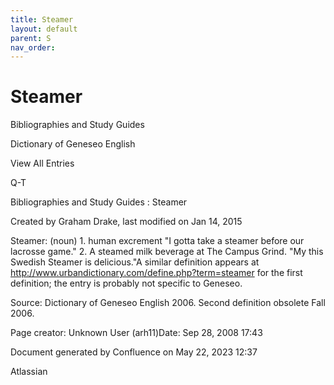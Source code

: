 ```yaml
---
title: Steamer
layout: default
parent: S
nav_order:
---
```


# Steamer

Bibliographies and Study Guides

Dictionary of Geneseo English

View All Entries

Q-T

Bibliographies and Study Guides : Steamer

Created by  Graham Drake, last modified on Jan 14, 2015

Steamer: (noun) 1. human excrement &quot;I gotta take a steamer before our lacrosse game.&quot; 2. A steamed milk beverage at The Campus Grind. &quot;My this Swedish Steamer is delicious.&quot;A similar definition appears at http://www.urbandictionary.com/define.php?term=steamer for the first definition; the entry is probably not specific to Geneseo.

Source: Dictionary of Geneseo English 2006. Second definition obsolete Fall 2006.

Page creator: Unknown User (arh11)Date: Sep 28, 2008 17:43

Document generated by Confluence on May 22, 2023 12:37

Atlassian
